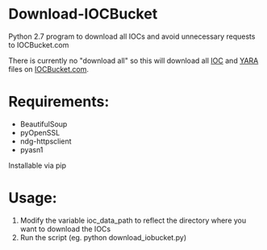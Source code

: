 # Download-IOCBucket
Python 2.7 program to download all IOCs and avoid unnecessary requests to IOCBucket.com

There is currently no "download all" so this will download all [IOC](http://openioc.org/) and [YARA](http://plusvic.github.io/yara/) files on [IOCBucket.com](https://www.iocbucket.com/).

# Requirements:

- BeautifulSoup
- pyOpenSSL
- ndg-httpsclient 
- pyasn1

Installable via pip

# Usage:

1) Modify the variable ioc_data_path to reflect the directory where you want to download the IOCs
2) Run the script (eg. python download_iobucket.py)
